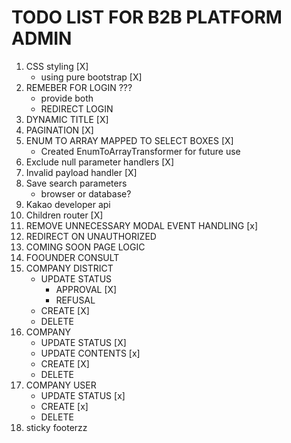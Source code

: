 # TODO LIST FOR B2B PLATFORM ADMIN

1. CSS styling [X]
   - using pure bootstrap [X]
2. REMEBER FOR LOGIN ???
   - provide both
   - REDIRECT LOGIN
3. DYNAMIC TITLE [X]
4. PAGINATION [X]
5. ENUM TO ARRAY MAPPED TO SELECT BOXES [X]
   - Created EnumToArrayTransformer for future use
6. Exclude null parameter handlers [X]
7. Invalid payload handler [X]
8. Save search parameters
   - browser or database?
9. Kakao developer api
10. Children router [X]
11. REMOVE UNNECESSARY MODAL EVENT HANDLING [x]
12. REDIRECT ON UNAUTHORIZED
13. COMING SOON PAGE LOGIC
14. FOOUNDER CONSULT
15. COMPANY DISTRICT
    - UPDATE STATUS
      - APPROVAL [X]
      - REFUSAL
    - CREATE [X]
    - DELETE
16. COMPANY
    - UPDATE STATUS [X]
    - UPDATE CONTENTS [x]
    - CREATE [X]
    - DELETE
17. COMPANY USER
    - UPDATE STATUS [x]
    - CREATE [x]
    - DELETE
18. sticky footerzz
